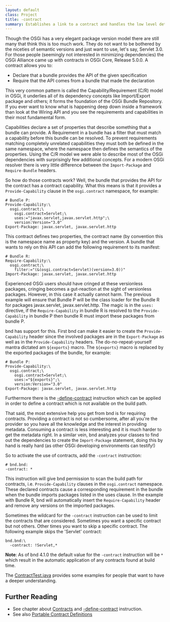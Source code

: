 ```yaml
---
layout: default
class: Project
title: -contract 
summary: Establishes a link to a contract and handles the low level details. 
---
```


Though the OSGi has a very elegant package version model there are still many that think this is too much work. They do not want to be bothered by the niceties of semantic versions and just want to use, let's say, Servlet 3.0. For those people (seemingly not interested in minimizing dependencies) the OSGi Alliance came up with contracts in OSGi Core, Release 5.0.0. A contract allows you to: 

* Declare that a bundle provides the API of the given specification
* Require that the API comes from a bundle that made the declaration

This very common pattern is called the Capability/Requirement (C/R) model in OSGi, it underlies all of its dependency concepts like Import/Export package and others; it forms the foundation of the OSGi Bundle Repository. If you ever want to know what is happening deep down inside a framework than look at the Wiring API and you see the requirements and capabilities in their most fundamental form. 

Capabilities declare a set of properties that describe something that a bundle can provide. A Requirement in a bundle has a filter that must match a capability before this bundle can be resolved. To prevent requirements matching completely unrelated capabilities they must both be defined in the same namespace, where the namespace then defines the semantics of the properties. Using the C/R model we were able to describe most of the OSGi dependencies with surprisingly few additional concepts. For a modern OSGi resolver there is very little difference between the `Import-Package` and `Require-Bundle` headers.

So how do those contracts work? Well, the bundle that provides the API for the contract has a contract capability. What this means is that it provides a `Provide-Capability` clause in the `osgi.contract` namespace, for example:

```properties
# Bundle P:
Provide-Capability:\
  osgi.contract;\
    osgi.contract=Servlet;\
    uses:="javax.servlet,javax.servlet.http";\
    version:Version="3.0"
Export-Package: javax.servlet, javax.servlet.http
```

This contract defines two properties, the contract name (by convention this is the namespace name as property key) and the version. A bundle that wants to rely on this API can add the following requirement to its manifest:

```properties
# Bundle R:
Require-Capability:\
  osgi.contract;\
    filter:="(&(osgi.contract=Servlet)(version=3.0))"
Import-Package: javax.servlet, javax.servlet.http
```

Experienced OSGi users should have cringed at these versionless packages, cringing becomes a gut-reaction at the sight of versionless packages. However, in this case it actually cannot harm. The previous example will ensure that Bundle P will be the class loader for the Bundle R for packages javax.servlet, javax.servlet.http. The magic is in the `uses:` directive, if the `Require-Capability` in bundle R is resolved to the `Provide-Capability` in bundle P then bundle R must import these packages from bundle P.

bnd has support for this. First bnd can make it easier to create the `Provide-Capability` header since the involved packages are in the `Export-Package` as well as in the `Provide-Capability` headers. The do-no-repeat-yourself mantra dictated am `${exports}` macro. The `${exports}` macro is replaced by the exported packages of the bundle, for example:

```properties
# Bundle P:
Provide-Capability:\
  osgi.contract;\
    osgi.contract=Servlet;\
    uses:="${exports}";\
    version:Version="3.0"
Export-Package: javax.servlet, javax.servlet.http
```

Furthermore there is the [-define-contract](/instructions/define-contract.html) instruction which can be applied in order to define a contract which is not available on the build path.

That said, the most extensive help you get from bnd is for requiring contracts. Providing a contract is not so cumbersome, after all you're the provider so you have all the knowledge and the interest in providing metadata. Consuming a contract is less interesting and it is much harder to get the metadata right. In a similar vein, bnd analyzes your classes to find out the dependencies to create the `Import-Package` statement, doing this by hand is really hard (as other OSGi developing environments can testify!)

So to activate the use of contracts, add the `-contract` instruction:

```properties
# bnd.bnd:
-contract: *
```

This instruction will give bnd permission to scan the build path for contracts, i.e. `Provide-Capability` clauses in the `osgi.contract` namespace. These declared contracts cause a corresponding requirement in the bundle when the bundle imports packages listed in the uses clause. In the example with Bundle R, bnd will automatically insert the `Require-Capability` header and remove any versions on the imported packages.

Sometimes the wildcard for the `-contract` instruction can be used to limit the contracts that are considered. Sometimes you want a specific contract but not others. Other times you want to skip a specific contract. The following example skips the 'Servlet' contract:

```properties
bnd.bnd:\
  -contract: !Servlet,*
```

**Note**: As of bnd 4.1.0 the default value for the `-contract` instruction will be `*` which result in the automatic application of any contracts found at build time.

The [ContractTest.java](https://github.com/bndtools/bnd/blob/next/biz.aQute.bndlib.tests/test/test/ContractTest.java) provides some examples for people that want to have a deeper understanding. 

## Further Reading

- See chapter about [Contracts](/chapters/220-contracts.html) and [-define-contract](/instructions/define-contract.html) instruction.
- See also [Portable Contract Definitions](https://docs.osgi.org/reference/portable-java-contracts.html)


